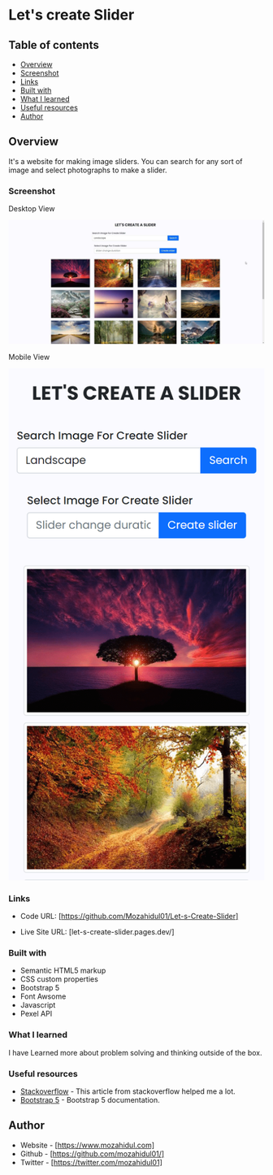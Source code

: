 # Let's create Slider

## Table of contents

- [Overview](#overview)
- [Screenshot](#screenshot)
- [Links](#links)
- [Built with](#built-with)
- [What I learned](#what-i-learned)
- [Useful resources](#useful-resources)
- [Author](#author)


## Overview

It's a website for making image sliders. You can search for any sort of image and select photographs to make a slider.

### Screenshot

Desktop View

![Desktop Screenshot](/images/desktop-view.jpg)

Mobile View

![Mobile Screenshot](/images/mobile-view.png)

### Links

- Code URL: [https://github.com/Mozahidul01/Let-s-Create-Slider]

- Live Site URL: [let-s-create-slider.pages.dev/]

### Built with

- Semantic HTML5 markup
- CSS custom properties
- Bootstrap 5
- Font Awsome
- Javascript
- Pexel API

### What I learned

I have Learned more about problem solving and thinking outside of the box.

### Useful resources

- [Stackoverflow](https://stackoverflow.com/questions/5767325/how-can-i-remove-a-specific-item-from-an-array) - This article from stackoverflow helped me a lot.
- [Bootstrap 5](https://getbootstrap.com/docs/5.2/getting-started/introduction/) - Bootstrap 5 documentation.

## Author

- Website - [https://www.mozahidul.com]
- Github - [https://github.com/mozahidul01/]
- Twitter - [https://twitter.com/mozahidul01]
